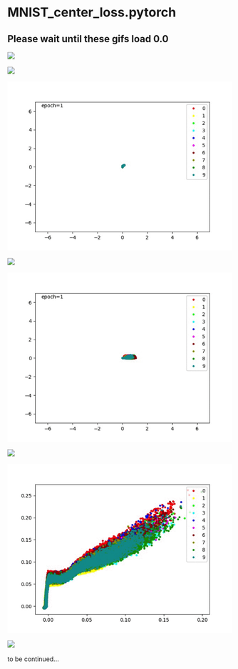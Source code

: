 # MNIST_center_loss.pytorch

## Please wait until these gifs load 0.0

![](https://github.com/jxgu1016/MNIST_center_loss.pytorch/raw/master/images/1.0.gif)

![](http://latex.codecogs.com/gif.latex?\lambda=1.0)

![](./images/0.1.gif)

![](http://latex.codecogs.com/gif.latex?\lambda=0.1)

![](./images/0.01.gif)

![](http://latex.codecogs.com/gif.latex?\lambda=0.01)

![](./images/0.gif)

![](http://latex.codecogs.com/gif.latex?\lambda=0)

to be continued...




